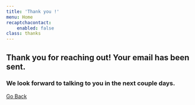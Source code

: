 ```yaml
---
title: 'Thank you !'
menu: Home
recaptchacontact:
    enabled: false
class: thanks
---
```


## Thank you for reaching out!  Your email has been sent.
### We look forward to talking to you in the next couple days.

[Go Back](../home)